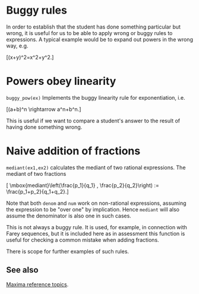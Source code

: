 # Buggy rules #

In order to establish that the student has done something
particular but wrong, it is useful for us to be able to apply
wrong or buggy rules to expressions.  A typical example would
be to expand out powers in the wrong way, e.g.

\[(x+y)^2=x^2+y^2.\]

# Powers obey linearity

`buggy_pow(ex)` Implements the buggy linearity rule for exponentiation, i.e.

\[(a+b)^n \rightarrow a^n+b^n.\]

This is  useful if we want to compare a student's answer to the result  of having done something wrong.

# Naive addition of fractions

`mediant(ex1,ex2)` calculates the mediant of two rational expressions.
The mediant of two fractions

\[ \mbox{mediant}\left(\frac{p_1}{q_1} , \frac{p_2}{q_2}\right)
:= \frac{p_1+p_2}{q_1+q_2}.\]

Note that both `denom` and `num` work on non-rational expressions, assuming the expression to be "over one" by implication.  Hence `mediant` will also assume the denominator is also one in such cases.

This is not always a buggy rule. It is used, for example, in connection with Farey sequences, but it is included here as in assessment this function is useful for checking a common mistake when adding fractions.


There is scope for further examples of such rules.

## See also

[Maxima reference topics](index.md#reference).
